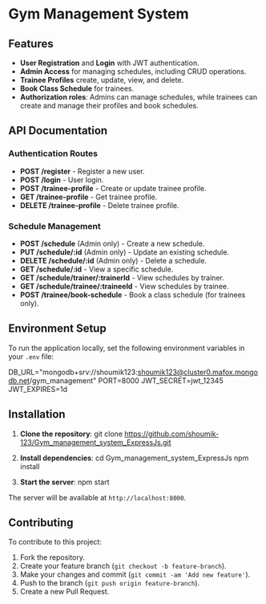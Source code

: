 
# Gym Management System

## Features
- **User Registration** and **Login** with JWT authentication.
- **Admin Access** for managing schedules, including CRUD operations.
- **Trainee Profiles** create, update, view, and delete.
- **Book Class Schedule** for trainees.
- **Authorization roles**: Admins can manage schedules, while trainees can create and manage their profiles and book schedules.

## API Documentation
### Authentication Routes
- **POST /register** - Register a new user.
- **POST /login** - User login.
- **POST /trainee-profile** - Create or update trainee profile.
- **GET /trainee-profile** - Get trainee profile.
- **DELETE /trainee-profile** - Delete trainee profile.

### Schedule Management
- **POST /schedule** (Admin only) - Create a new schedule.
- **PUT /schedule/:id** (Admin only) - Update an existing schedule.
- **DELETE /schedule/:id** (Admin only) - Delete a schedule.
- **GET /schedule/:id** - View a specific schedule.
- **GET /schedule/trainer/:trainerId** - View schedules by trainer.
- **GET /schedule/trainee/:traineeId** - View schedules by trainee.
- **POST /trainee/book-schedule** - Book a class schedule (for trainees only).

## Environment Setup
To run the application locally, set the following environment variables in your `.env` file:

   DB_URL="mongodb+srv://shoumik123:shoumik123@cluster0.mafox.mongodb.net/gym_management"
   PORT=8000
   JWT_SECRET=jwt_12345
   JWT_EXPIRES=1d


## Installation
1. **Clone the repository**:
   git clone https://github.com/shoumik-123/Gym_management_system_ExpressJs.git

2. **Install dependencies**:
   cd Gym_management_system_ExpressJs
   npm install

3. **Start the server**:
   npm start

The server will be available at `http://localhost:8000`.

## Contributing
To contribute to this project:
1. Fork the repository.
2. Create your feature branch (`git checkout -b feature-branch`).
3. Make your changes and commit (`git commit -am 'Add new feature'`).
4. Push to the branch (`git push origin feature-branch`).
5. Create a new Pull Request.
